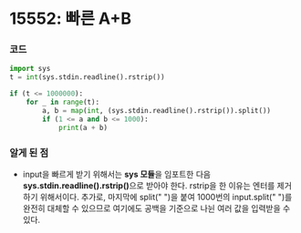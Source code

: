 # 15552: 빠른 A+B

### 코드

```python
import sys
t = int(sys.stdin.readline().rstrip())

if (t <= 1000000):
    for _ in range(t):
        a, b = map(int, (sys.stdin.readline().rstrip()).split())
        if (1 <= a and b <= 1000):
            print(a + b)
```

### 알게 된 점

- input을 빠르게 받기 위해서는 <strong>sys 모듈</strong>을 임포트한 다음 <strong>sys.stdin.readline().rstrip()</strong>으로 받아야 한다. rstrip을 한 이유는 엔터를 제거하기 위해서이다. 추가로, 마지막에 split(" ")을 붙여 1000번의 input.split(" ")를 완전히 대체할 수 있으므로 여기에도 공백을 기준으로 나뉜 여러 값을 입력받을 수 있다.
